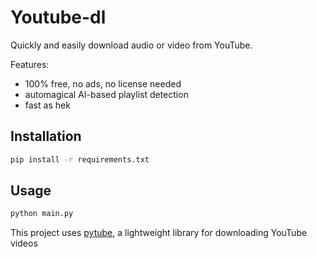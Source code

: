# Youtube-dl

Quickly and easily download audio or video from YouTube.

Features:

- 100% free, no ads, no license needed
- automagical AI-based playlist detection
- fast as hek

## Installation

```bash
pip install -r requirements.txt
```

## Usage

```bash
python main.py
```

This project uses [pytube](https://pytube.io), a lightweight library for downloading YouTube videos
